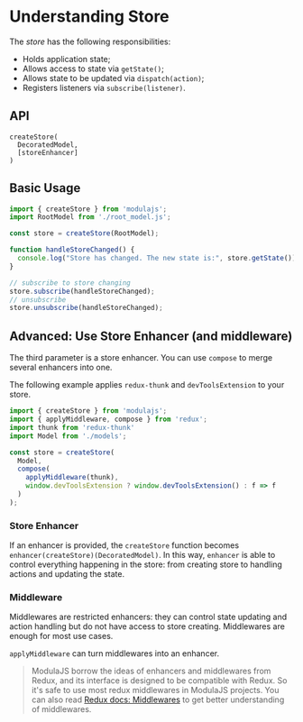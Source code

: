 # Understanding Store

The *store* has the following responsibilities:

- Holds application state;
- Allows access to state via `getState()`;
- Allows state to be updated via `dispatch(action)`;
- Registers listeners via `subscribe(listener)`.

## API

```
createStore(
  DecoratedModel,
  [storeEnhancer]
)
```

## Basic Usage

```js
import { createStore } from 'modulajs';
import RootModel from './root_model.js';

const store = createStore(RootModel);

function handleStoreChanged() {
  console.log("Store has changed. The new state is:", store.getState());
}

// subscribe to store changing
store.subscribe(handleStoreChanged);
// unsubscribe
store.unsubscribe(handleStoreChanged);
```

## Advanced: Use Store Enhancer (and middleware)

The third parameter is a store enhancer. You can use `compose` to merge several enhancers into one.

The following example applies `redux-thunk` and `devToolsExtension` to your store.

```javascript
import { createStore } from 'modulajs';
import { applyMiddleware, compose } from 'redux';
import thunk from 'redux-thunk'
import Model from './models';

const store = createStore(
  Model,
  compose(
    applyMiddleware(thunk),
    window.devToolsExtension ? window.devToolsExtension() : f => f
  )
);

```

### Store Enhancer

If an enhancer is provided, the `createStore` function becomes `enhancer(createStore)(DecoratedModel)`. In this way, `enhancer` is able to control everything happening in the store: from creating store to handling actions and updating the state.

### Middleware

Middlewares are restricted enhancers: they can control state updating and action handling but do not have access to store creating. Middlewares are enough for most use cases.

`applyMiddleware` can turn middlewares into an enhancer.

> ModulaJS borrow the ideas of enhancers and middlewares from Redux, and its interface is designed to be compatible with Redux. So it's safe to use most redux middlewares in ModulaJS projects. You can also read [Redux docs: Middlewares](http://redux.js.org/docs/advanced/Middleware.html) to get better understanding of middlewares.
